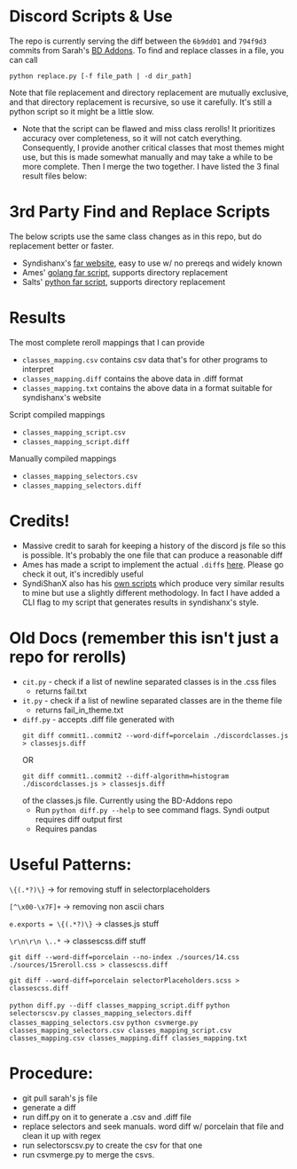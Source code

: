 # Discord Scripts & Use
The repo is currently serving the diff between the `6b9dd01` and `794f9d3` commits from Sarah's [BD Addons](https://github.com/itmesarah/classchanges/commits/main/discordclasses.js). To find and replace classes in a file, you can call 
```
python replace.py [-f file_path | -d dir_path]
``` 
Note that file replacement and directory replacement are mutually exclusive, and that directory replacement is recursive, so use it carefully. It's still a python script so it might be a little slow.

- Note that the script can be flawed and miss class rerolls! It prioritizes accuracy over completeness, so it will not catch everything. Consequently, I provide another critical classes that most themes might use, but this is made somewhat manually and may take a while to be more complete. Then I merge the two together. I have listed the 3 final result files below:

# 3rd Party Find and Replace Scripts
The below scripts use the same class changes as in this repo, but do replacement better or faster.

- Syndishanx's [far website](https://syndishanx.github.io/Website/Update_Classes.html), easy to use w/ no prereqs and widely known
- Ames' [golang far script](https://github.com/accrazed/far), supports directory replacement
- Salts' [python far script](https://github.com/Saltssaumure/ClassUpdate), supports directory replacement 


# Results
The most complete reroll mappings that I can provide 
- `classes_mapping.csv` contains csv data that's for other programs to interpret
- `classes_mapping.diff` contains the above data in .diff format
- `classes_mapping.txt` contains the above data in a format suitable for syndishanx's website

Script compiled mappings
- `classes_mapping_script.csv`
- `classes_mapping_script.diff`

Manually compiled mappings 
- `classes_mapping_selectors.csv`
- `classes_mapping_selectors.diff`

# Credits!
- Massive credit to sarah for keeping a history of the discord js file so this is possible. It's probably the one file that can produce a reasonable diff
- Ames has made a script to implement the actual `.diff`s  [here](https://github.com/accrazed/far). Please go check it out, it's incredibly useful
- SyndiShanX also has his [own scripts](https://github.com/SyndiShanX/Update-Classes) which produce very similar results to mine but use a slightly different methodology. In fact I have added a CLI flag to my script that generates results in syndishanx's style. 

# Old Docs (remember this isn't just a repo for rerolls)
- `cit.py` - check if a list of newline separated classes is in the .css files
    - returns fail.txt
- `it.py` - check if a list of newline separated classes are in the theme file 
    - returns fail_in_theme.txt
- `diff.py` - accepts .diff file generated with 
    ```git
    git diff commit1..commit2 --word-diff=porcelain ./discordclasses.js > classesjs.diff
    ``` 
    OR 
    ```git
    git diff commit1..commit2 --diff-algorithm=histogram ./discordclasses.js > classesjs.diff 
    ```
    of the classes.js file. Currently using the BD-Addons repo
    - Run `python diff.py --help` to see command flags. Syndi output requires diff output first
    - Requires pandas

# Useful Patterns:
`\{(.*?)\}` -> for removing stuff in selectorplaceholders

`[^\x00-\x7F]+` -> removing non ascii chars

`e.exports = \{(.*?)\}` -> classes.js stuff

`\r\n\r\n \..*` -> classescss.diff stuff

`git diff --word-diff=porcelain --no-index ./sources/14.css ./sources/15reroll.css > classescss.diff`

`git diff --word-diff=porcelain selectorPlaceholders.scss > classescss.diff`

`python diff.py --diff classes_mapping_script.diff`
`python selectorscsv.py classes_mapping_selectors.diff classes_mapping_selectors.csv`
`python csvmerge.py classes_mapping_selectors.csv classes_mapping_script.csv classes_mapping.csv classes_mapping.diff classes_mapping.txt`

# Procedure:
- git pull sarah's js file
- generate a diff
- run diff.py on it to generate a .csv and .diff file
- replace selectors and seek manuals. word diff w/ porcelain that file and clean it up with regex 
- run selectorscsv.py to create the csv for that one
- run csvmerge.py to merge the csvs.